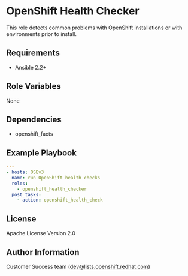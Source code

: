 OpenShift Health Checker
========================

This role detects common problems with OpenShift installations or with
environments prior to install.

Requirements
------------

* Ansible 2.2+

Role Variables
--------------

None

Dependencies
------------

- openshift_facts

Example Playbook
----------------

```yaml
---
- hosts: OSEv3
  name: run OpenShift health checks
  roles:
    - openshift_health_checker
  post_tasks:
    - action: openshift_health_check
```

License
-------

Apache License Version 2.0

Author Information
------------------

Customer Success team (dev@lists.openshift.redhat.com)
